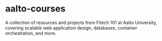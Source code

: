 # aalto-courses
A collection of resources and projects from Fitech 101 at Aalto University, covering scalable web application design, databases, container orchestration, and more.
